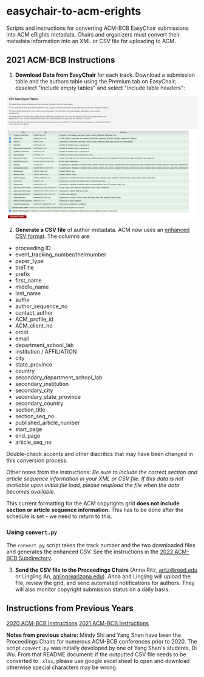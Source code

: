  # easychair-to-acm-erights

Scripts and instructions for converting ACM-BCB EasyChair submissions into ACM eRights metadata.  Chairs and organizers must convert their metadata information into an XML or CSV file for uploading to ACM.  

## 2021 ACM-BCB Instructions

1. **Download Data from EasyChair** for each track. Download a submission table and the authors table using the Premium tab on EasyChair; deselect "include empty tables" and select "include table headers":

![Downloading screen shot](downloading.png)

2. **Generate a CSV file** of author metadata.  ACM now uses an [enhanced CSV format](https://www.acm.org/publications/gi-proceedings-current). The columns are:

- proceeding ID
- event_tracking_number/theirnumber
- paper_type
- theTitle
- prefix
- first_name
- middle_name
- last_name
- suffix
- author_sequence_no
- contact_author
- ACM_profile_id
- ACM_client_no
- orcid
- email
- department_school_lab
- institution / AFFILIATION
- city
- state_province
- country
- secondary_department_school_lab
- secondary_institution
- secondary_city
- secondary_state_province
- secondary_country
- section_title
- section_seq_no
- published_article_number
- start_page
- end_page
- article_seq_no

Double-check accents and other diacritics that may have been changed in this conversion process.

Other notes from the instructions: _Be sure to include the correct section and article sequence information in your XML or CSV file. If this data is not available upon initial file load, please reupload the file when the data becomes available._

This current formatting for the ACM copyrights grid **does not include section or article sequence information.** This has to be done after the schedule is set - we need to return to this.

### Using `convert.py`
The `convert.py` script takes the track number and the two downloaded files and generates the enhanced CSV. See the instructions in the [2022 ACM-BCB Subdirectory](https://github.com/annaritz/easychair-to-acm-erights/tree/master/2022-ACM-BCB).

3. **Send the CSV file to the Proceedings Chairs** (Anna Ritz, aritz@reed.edu or Lingling An, anling@arizona.edu). Anna and Lingling will upload the file, review the grid, and send automated notifications for authors.  They will also monitor copyright submission status on a daily basis.

## Instructions from Previous Years

[2020 ACM-BCB Instructions](https://github.com/annaritz/easychair-to-acm-erights/tree/master/2020-ACM-BCB)
[2021 ACM-BCB Instructions](https://github.com/annaritz/easychair-to-acm-erights/tree/master/2021-ACM-BCB)

**Notes from previous chairs:**  Mindy Shi and Yang Shen have been the Proceedings Chairs for numerous ACM-BCB conferences prior to 2020.  The script `convert.py` was initially developed by one of Yang Shen's students, Di Wu.  From that README document: if the outputted CSV file needs to be converted to `.xlsx`, please use google excel sheet to open and download otherwise special characters may be wrong.
